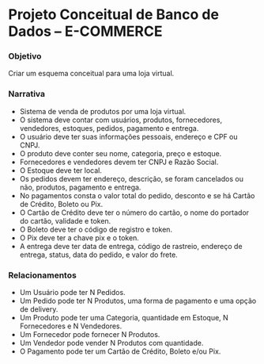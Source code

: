 #  Projeto Conceitual de Banco de Dados – E-COMMERCE

### Objetivo

Criar um esquema conceitual para uma loja virtual.

### Narrativa

- Sistema de venda de produtos por uma loja virtual.
- O sistema deve contar com usuários, produtos, fornecedores, vendedores, estoques, pedidos, pagamento e entrega.
- O usuário deve ter suas informações pessoais, endereço e CPF ou CNPJ.
- O produto deve conter seu nome, categoria, preço e estoque.
- Fornecedores e vendedores devem ter CNPJ e Razão Social.
- O Estoque deve ter local.
- Os pedidos devem ter endereço, descrição, se foram cancelados ou não, produtos, pagamento e entrega.
- No pagamentos consta o valor total do pedido, desconto e se há Cartão de Crédito, Boleto ou Pix.
- O Cartão de Crédito deve ter o número do cartão, o nome do portador do cartão, validade e token.
- O Boleto deve ter o código de registro e token.
- O Pix deve ter a chave pix e o token.
- A entrega deve ter data de entrega, código de rastreio, endereço de entrega, status, data do pedido, e valor do frete.

### Relacionamentos

- Um Usuário pode ter N Pedidos.
- Um Pedido pode ter N Produtos, uma forma de pagamento e uma opção de delivery.
- Um Produto pode ter uma Categoria, quantidade em Estoque, N Fornecedores e N Vendedores.
- Um Fornecedor pode fornecer N Produtos.
- Um Vendedor pode vender N Produtos com quantidade.
- O Pagamento pode ter um Cartão de Crédito, Boleto e/ou Pix.
